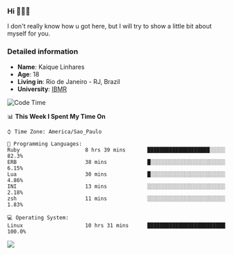 ### Hi 🙋🏽‍♂️

I don't really know how u got here, but I will try to show a little bit about myself for you.

### Detailed information

* **Name**: Kaique Linhares
* **Age**: 18
* **Living in**: Rio  de Janeiro - RJ, Brazil
* **University**: [IBMR](https://www.ibmr.br/)

<!--START_SECTION:waka-->
![Code Time](http://img.shields.io/badge/Code%20Time-249%20hrs%2049%20mins-blue)

📊 **This Week I Spent My Time On** 

```text
⌚︎ Time Zone: America/Sao_Paulo

💬 Programming Languages: 
Ruby                     8 hrs 39 mins       ████████████████████░░░░░   82.3% 
ERB                      38 mins             █░░░░░░░░░░░░░░░░░░░░░░░░   6.15% 
Lua                      30 mins             █░░░░░░░░░░░░░░░░░░░░░░░░   4.86% 
INI                      13 mins             ░░░░░░░░░░░░░░░░░░░░░░░░░   2.18% 
zsh                      11 mins             ░░░░░░░░░░░░░░░░░░░░░░░░░   1.83%

💻 Operating System: 
Linux                    10 hrs 31 mins      █████████████████████████   100.0%

```


<!--END_SECTION:waka-->

<a href="https://www.linkedin.com/in/kaique-linhares-25a840208/"  target="_blank"><img src="https://img.shields.io/badge/-LinkedIn-%230077B5?style=for-the-badge&logo=linkedin&logoColor=white" target="_blank"></a>
